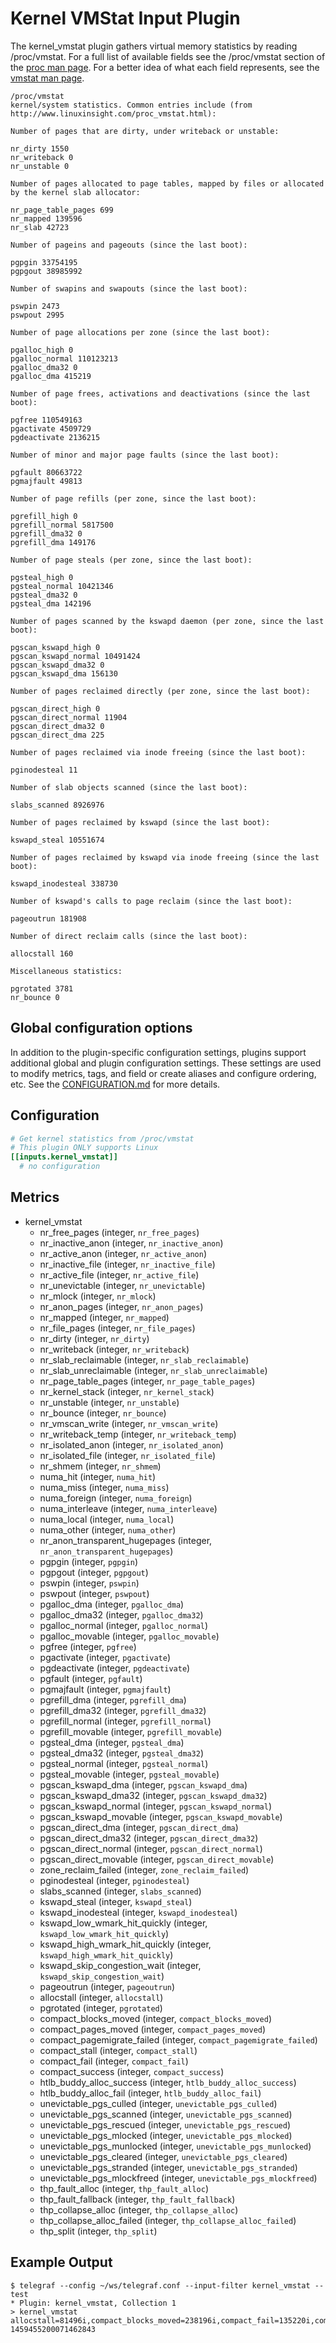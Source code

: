 # Kernel VMStat Input Plugin

The kernel_vmstat plugin gathers virtual memory statistics by reading
/proc/vmstat. For a full list of available fields see the /proc/vmstat section
of the [proc man page][man-proc].  For a better idea of what each field
represents, see the [vmstat man page][man-vmstat].

[man-proc]: http://man7.org/linux/man-pages/man5/proc.5.html

[man-vmstat]: http://linux.die.net/man/8/vmstat

```text
/proc/vmstat
kernel/system statistics. Common entries include (from http://www.linuxinsight.com/proc_vmstat.html):

Number of pages that are dirty, under writeback or unstable:

nr_dirty 1550
nr_writeback 0
nr_unstable 0

Number of pages allocated to page tables, mapped by files or allocated by the kernel slab allocator:

nr_page_table_pages 699
nr_mapped 139596
nr_slab 42723

Number of pageins and pageouts (since the last boot):

pgpgin 33754195
pgpgout 38985992

Number of swapins and swapouts (since the last boot):

pswpin 2473
pswpout 2995

Number of page allocations per zone (since the last boot):

pgalloc_high 0
pgalloc_normal 110123213
pgalloc_dma32 0
pgalloc_dma 415219

Number of page frees, activations and deactivations (since the last boot):

pgfree 110549163
pgactivate 4509729
pgdeactivate 2136215

Number of minor and major page faults (since the last boot):

pgfault 80663722
pgmajfault 49813

Number of page refills (per zone, since the last boot):

pgrefill_high 0
pgrefill_normal 5817500
pgrefill_dma32 0
pgrefill_dma 149176

Number of page steals (per zone, since the last boot):

pgsteal_high 0
pgsteal_normal 10421346
pgsteal_dma32 0
pgsteal_dma 142196

Number of pages scanned by the kswapd daemon (per zone, since the last boot):

pgscan_kswapd_high 0
pgscan_kswapd_normal 10491424
pgscan_kswapd_dma32 0
pgscan_kswapd_dma 156130

Number of pages reclaimed directly (per zone, since the last boot):

pgscan_direct_high 0
pgscan_direct_normal 11904
pgscan_direct_dma32 0
pgscan_direct_dma 225

Number of pages reclaimed via inode freeing (since the last boot):

pginodesteal 11

Number of slab objects scanned (since the last boot):

slabs_scanned 8926976

Number of pages reclaimed by kswapd (since the last boot):

kswapd_steal 10551674

Number of pages reclaimed by kswapd via inode freeing (since the last boot):

kswapd_inodesteal 338730

Number of kswapd's calls to page reclaim (since the last boot):

pageoutrun 181908

Number of direct reclaim calls (since the last boot):

allocstall 160

Miscellaneous statistics:

pgrotated 3781
nr_bounce 0
```

## Global configuration options <!-- @/docs/includes/plugin_config.md -->

In addition to the plugin-specific configuration settings, plugins support
additional global and plugin configuration settings. These settings are used to
modify metrics, tags, and field or create aliases and configure ordering, etc.
See the [CONFIGURATION.md][CONFIGURATION.md] for more details.

[CONFIGURATION.md]: ../../../docs/CONFIGURATION.md#plugins

## Configuration

```toml @sample.conf
# Get kernel statistics from /proc/vmstat
# This plugin ONLY supports Linux
[[inputs.kernel_vmstat]]
  # no configuration
```

## Metrics

- kernel_vmstat
  - nr_free_pages (integer, `nr_free_pages`)
  - nr_inactive_anon (integer, `nr_inactive_anon`)
  - nr_active_anon (integer, `nr_active_anon`)
  - nr_inactive_file (integer, `nr_inactive_file`)
  - nr_active_file (integer, `nr_active_file`)
  - nr_unevictable (integer, `nr_unevictable`)
  - nr_mlock (integer, `nr_mlock`)
  - nr_anon_pages (integer, `nr_anon_pages`)
  - nr_mapped (integer, `nr_mapped`)
  - nr_file_pages (integer, `nr_file_pages`)
  - nr_dirty (integer, `nr_dirty`)
  - nr_writeback (integer, `nr_writeback`)
  - nr_slab_reclaimable (integer, `nr_slab_reclaimable`)
  - nr_slab_unreclaimable (integer, `nr_slab_unreclaimable`)
  - nr_page_table_pages (integer, `nr_page_table_pages`)
  - nr_kernel_stack (integer, `nr_kernel_stack`)
  - nr_unstable (integer, `nr_unstable`)
  - nr_bounce (integer, `nr_bounce`)
  - nr_vmscan_write (integer, `nr_vmscan_write`)
  - nr_writeback_temp (integer, `nr_writeback_temp`)
  - nr_isolated_anon (integer, `nr_isolated_anon`)
  - nr_isolated_file (integer, `nr_isolated_file`)
  - nr_shmem (integer, `nr_shmem`)
  - numa_hit (integer, `numa_hit`)
  - numa_miss (integer, `numa_miss`)
  - numa_foreign (integer, `numa_foreign`)
  - numa_interleave (integer, `numa_interleave`)
  - numa_local (integer, `numa_local`)
  - numa_other (integer, `numa_other`)
  - nr_anon_transparent_hugepages (integer, `nr_anon_transparent_hugepages`)
  - pgpgin (integer, `pgpgin`)
  - pgpgout (integer, `pgpgout`)
  - pswpin (integer, `pswpin`)
  - pswpout (integer, `pswpout`)
  - pgalloc_dma (integer, `pgalloc_dma`)
  - pgalloc_dma32 (integer, `pgalloc_dma32`)
  - pgalloc_normal (integer, `pgalloc_normal`)
  - pgalloc_movable (integer, `pgalloc_movable`)
  - pgfree (integer, `pgfree`)
  - pgactivate (integer, `pgactivate`)
  - pgdeactivate (integer, `pgdeactivate`)
  - pgfault (integer, `pgfault`)
  - pgmajfault (integer, `pgmajfault`)
  - pgrefill_dma (integer, `pgrefill_dma`)
  - pgrefill_dma32 (integer, `pgrefill_dma32`)
  - pgrefill_normal (integer, `pgrefill_normal`)
  - pgrefill_movable (integer, `pgrefill_movable`)
  - pgsteal_dma (integer, `pgsteal_dma`)
  - pgsteal_dma32 (integer, `pgsteal_dma32`)
  - pgsteal_normal (integer, `pgsteal_normal`)
  - pgsteal_movable (integer, `pgsteal_movable`)
  - pgscan_kswapd_dma (integer, `pgscan_kswapd_dma`)
  - pgscan_kswapd_dma32 (integer, `pgscan_kswapd_dma32`)
  - pgscan_kswapd_normal (integer, `pgscan_kswapd_normal`)
  - pgscan_kswapd_movable (integer, `pgscan_kswapd_movable`)
  - pgscan_direct_dma (integer, `pgscan_direct_dma`)
  - pgscan_direct_dma32 (integer, `pgscan_direct_dma32`)
  - pgscan_direct_normal (integer, `pgscan_direct_normal`)
  - pgscan_direct_movable (integer, `pgscan_direct_movable`)
  - zone_reclaim_failed (integer, `zone_reclaim_failed`)
  - pginodesteal (integer, `pginodesteal`)
  - slabs_scanned (integer, `slabs_scanned`)
  - kswapd_steal (integer, `kswapd_steal`)
  - kswapd_inodesteal (integer, `kswapd_inodesteal`)
  - kswapd_low_wmark_hit_quickly (integer, `kswapd_low_wmark_hit_quickly`)
  - kswapd_high_wmark_hit_quickly (integer, `kswapd_high_wmark_hit_quickly`)
  - kswapd_skip_congestion_wait (integer, `kswapd_skip_congestion_wait`)
  - pageoutrun (integer, `pageoutrun`)
  - allocstall (integer, `allocstall`)
  - pgrotated (integer, `pgrotated`)
  - compact_blocks_moved (integer, `compact_blocks_moved`)
  - compact_pages_moved (integer, `compact_pages_moved`)
  - compact_pagemigrate_failed (integer, `compact_pagemigrate_failed`)
  - compact_stall (integer, `compact_stall`)
  - compact_fail (integer, `compact_fail`)
  - compact_success (integer, `compact_success`)
  - htlb_buddy_alloc_success (integer, `htlb_buddy_alloc_success`)
  - htlb_buddy_alloc_fail (integer, `htlb_buddy_alloc_fail`)
  - unevictable_pgs_culled (integer, `unevictable_pgs_culled`)
  - unevictable_pgs_scanned (integer, `unevictable_pgs_scanned`)
  - unevictable_pgs_rescued (integer, `unevictable_pgs_rescued`)
  - unevictable_pgs_mlocked (integer, `unevictable_pgs_mlocked`)
  - unevictable_pgs_munlocked (integer, `unevictable_pgs_munlocked`)
  - unevictable_pgs_cleared (integer, `unevictable_pgs_cleared`)
  - unevictable_pgs_stranded (integer, `unevictable_pgs_stranded`)
  - unevictable_pgs_mlockfreed (integer, `unevictable_pgs_mlockfreed`)
  - thp_fault_alloc (integer, `thp_fault_alloc`)
  - thp_fault_fallback (integer, `thp_fault_fallback`)
  - thp_collapse_alloc (integer, `thp_collapse_alloc`)
  - thp_collapse_alloc_failed (integer, `thp_collapse_alloc_failed`)
  - thp_split (integer, `thp_split`)

## Example Output

```shell
$ telegraf --config ~/ws/telegraf.conf --input-filter kernel_vmstat --test
* Plugin: kernel_vmstat, Collection 1
> kernel_vmstat allocstall=81496i,compact_blocks_moved=238196i,compact_fail=135220i,compact_pagemigrate_failed=0i,compact_pages_moved=6370588i,compact_stall=142092i,compact_success=6872i,htlb_buddy_alloc_fail=0i,htlb_buddy_alloc_success=0i,kswapd_high_wmark_hit_quickly=25439i,kswapd_inodesteal=29770874i,kswapd_low_wmark_hit_quickly=8756i,kswapd_skip_congestion_wait=0i,kswapd_steal=291534428i,nr_active_anon=2515657i,nr_active_file=2244914i,nr_anon_pages=1358675i,nr_anon_transparent_hugepages=2034i,nr_bounce=0i,nr_dirty=5690i,nr_file_pages=5153546i,nr_free_pages=78730i,nr_inactive_anon=426259i,nr_inactive_file=2366791i,nr_isolated_anon=0i,nr_isolated_file=0i,nr_kernel_stack=579i,nr_mapped=558821i,nr_mlock=0i,nr_page_table_pages=11115i,nr_shmem=541689i,nr_slab_reclaimable=459806i,nr_slab_unreclaimable=47859i,nr_unevictable=0i,nr_unstable=0i,nr_vmscan_write=6206i,nr_writeback=0i,nr_writeback_temp=0i,numa_foreign=0i,numa_hit=5113399878i,numa_interleave=35793i,numa_local=5113399878i,numa_miss=0i,numa_other=0i,pageoutrun=505006i,pgactivate=375664931i,pgalloc_dma=0i,pgalloc_dma32=122480220i,pgalloc_movable=0i,pgalloc_normal=5233176719i,pgdeactivate=122735906i,pgfault=8699921410i,pgfree=5359765021i,pginodesteal=9188431i,pgmajfault=122210i,pgpgin=219717626i,pgpgout=3495885510i,pgrefill_dma=0i,pgrefill_dma32=1180010i,pgrefill_movable=0i,pgrefill_normal=119866676i,pgrotated=60620i,pgscan_direct_dma=0i,pgscan_direct_dma32=12256i,pgscan_direct_movable=0i,pgscan_direct_normal=31501600i,pgscan_kswapd_dma=0i,pgscan_kswapd_dma32=4480608i,pgscan_kswapd_movable=0i,pgscan_kswapd_normal=287857984i,pgsteal_dma=0i,pgsteal_dma32=4466436i,pgsteal_movable=0i,pgsteal_normal=318463755i,pswpin=2092i,pswpout=6206i,slabs_scanned=93775616i,thp_collapse_alloc=24857i,thp_collapse_alloc_failed=102214i,thp_fault_alloc=346219i,thp_fault_fallback=895453i,thp_split=9817i,unevictable_pgs_cleared=0i,unevictable_pgs_culled=1531i,unevictable_pgs_mlocked=6988i,unevictable_pgs_mlockfreed=0i,unevictable_pgs_munlocked=6988i,unevictable_pgs_rescued=5426i,unevictable_pgs_scanned=0i,unevictable_pgs_stranded=0i,zone_reclaim_failed=0i 1459455200071462843
```
